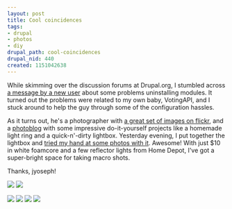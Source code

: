```yaml
--- 
layout: post
title: Cool coincidences
tags: 
- drupal
- photos
- diy
drupal_path: cool-coincidences
drupal_nid: 440
created: 1151042638
---
```

While skimming over the discussion forums at Drupal.org, I stumbled across <a href="http://drupal.org/node/69125">a message by a new user</a> about some problems uninstalling modules. It turned out the problems were related to my own baby, VotingAPI, and I stuck around to help the guy through some of the configuration hassles.

As it turns out, he's a photographer with <a href="http://www.flickr.com/people/jyoseph/">a great set of images on flickr</a>, and a <a href="http://www.jyoseph.com/photoblog/">photoblog</a> with some impressive do-it-yourself projects like a homemade light ring and a quick-n'-dirty lightbox. Yesterday evening, I put together the lightbox and <a href="http://www.flickr.com/photos/jeffeaton/tags/macro/">tried my hand at some photos with it</a>. Awesome! With just $10 in white foamcore and a few reflector lights from Home Depot, I've got a super-bright space for taking macro shots.

Thanks, jyoseph!

<img class="flickrsitckr_image" src="http://static.flickr.com/67/173060162_df8e7ffd52.jpg"/>

<img class="flickrsitckr_image" src="http://static.flickr.com/75/173059842_dde143d0d9.jpg"/>

<img class="flickrsitckr_image" src="http://static.flickr.com/51/173059985_2dc5070b0c_t.jpg"/> <img class="flickrsitckr_image" src="http://static.flickr.com/65/173060034_38d32fde20_t.jpg"/> <img class="flickrsitckr_image" src="http://static.flickr.com/65/173060199_db5c1d6865_t.jpg"/> <img class="flickrsitckr_image" src="http://static.flickr.com/65/173061623_7468cc0979_t.jpg"/>
